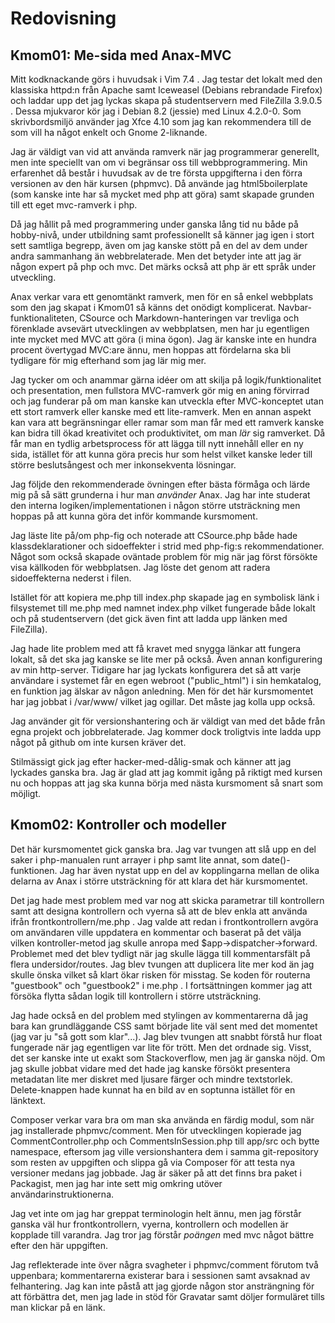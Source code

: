 
Redovisning
================================================================================

Kmom01: Me-sida med Anax-MVC
--------------------------------------------------------------------------------

Mitt kodknackande görs i huvudsak i Vim 7.4 . Jag testar det lokalt med
den klassiska httpd:n från Apache samt Iceweasel (Debians rebrandade Firefox)
och laddar upp det jag lyckas skapa på
studentservern med FileZilla 3.9.0.5 . Dessa mjukvaror kör jag i
Debian 8.2 (jessie) med Linux 4.2.0-0. Som skrivbordsmiljö använder jag
Xfce 4.10 som jag kan rekommendera till de som vill ha något enkelt och
Gnome 2-liknande.

Jag är väldigt van vid att använda ramverk när jag programmerar generellt,
men inte speciellt van om vi begränsar oss till webbprogrammering.
Min erfarenhet då består i huvudsak av de tre första uppgifterna i den förra
versionen av den här kursen (phpmvc). Då använde jag html5boilerplate (som
kanske inte har så mycket med php att göra) samt skapade grunden till ett eget
mvc-ramverk i php.

Då jag hållit på med programmering under ganska lång tid nu både på hobby-nivå,
under utbildning samt professionellt så känner jag igen i stort sett samtliga
begrepp, även om jag kanske stött på en del av dem under andra sammanhang än
webbrelaterade. Men det betyder inte att jag är någon expert på php och mvc.
Det märks också att php är ett språk under utveckling.

Anax verkar vara ett genomtänkt ramverk, men för en så enkel webbplats som
den jag skapat i Kmom01 så känns det onödigt komplicerat.
Navbar-funktionaliteten, CSource och Markdown-hanteringen var trevliga och
förenklade avsevärt utvecklingen av webbplatsen, men har
ju egentligen inte mycket med MVC att göra (i mina ögon). Jag är kanske inte
en hundra procent övertygad MVC:are ännu, men hoppas att fördelarna ska bli
tydligare för mig efterhand som jag lär mig mer.

Jag tycker om och anammar
gärna idéer om att skilja på logik/funktionalitet och presentation, men
fullstora MVC-ramverk gör mig en aning förvirrad och jag funderar på om man
kanske kan utveckla efter MVC-konceptet utan ett stort ramverk eller kanske
med ett lite-ramverk. Men en annan aspekt kan vara att begränsningar eller
ramar som man får med ett ramverk kanske kan bidra till ökad kreativitet och
produktivitet, om man _lär_ sig ramverket. Då får man en tydlig arbetsprocess
för att lägga till nytt innehåll eller en ny sida, istället för att kunna göra
precis hur som helst vilket kanske leder till större beslutsångest och mer
inkonsekventa lösningar.

Jag följde den rekommenderade övningen efter bästa förmåga och lärde mig på så
sätt grunderna i hur man _använder_ Anax. Jag har inte studerat den interna
logiken/implementationen i någon större utsträckning men hoppas på att kunna
göra det inför kommande kursmoment.

Jag läste lite på/om php-fig och noterade
att CSource.php både hade klassdeklarationer och sidoeffekter i strid med
php-fig:s rekommendationer. Något som också skapade oväntade problem för mig
när jag först försökte visa källkoden för webbplatsen. Jag löste det genom
att radera sidoeffekterna nederst i filen.

Istället för att kopiera me.php till index.php skapade jag en symbolisk länk
i filsystemet till me.php med namnet index.php vilket fungerade både lokalt
och på studentservern (det gick även fint att ladda upp länken med FileZilla).

Jag hade lite problem med att få kravet med snygga länkar att fungera lokalt,
så det ska jag kanske se lite mer på också. Även annan konfigurering av min
http-server. Tidigare har jag lyckats konfigurera det så att varje användare
i systemet får en egen webroot ("public\_html") i sin hemkatalog, en funktion
jag älskar av någon anledning. Men för det här kursmomentet har jag jobbat
i /var/www/ vilket jag ogillar. Det måste jag kolla upp också.

Jag använder git för versionshantering och är väldigt van med det både från
egna projekt och jobbrelaterade. Jag kommer dock troligtvis inte ladda upp något
på github om inte kursen kräver det.

Stilmässigt gick jag efter hacker-med-dålig-smak och känner att jag lyckades
ganska bra. Jag är glad att jag kommit igång på riktigt med kursen nu och
hoppas att jag ska kunna börja med nästa kursmoment så snart som möjligt.

Kmom02: Kontroller och modeller
--------------------------------------------------------------------------------
Det här kursmomentet gick ganska bra. Jag var tvungen att slå upp en del
saker i php-manualen runt arrayer i php samt lite annat,
som date()-funktionen. Jag har även nystat upp en del av kopplingarna mellan
de olika delarna av Anax i större utsträckning för att klara det här
kursmomentet.

Det jag hade mest problem med var nog att skicka parametrar till
kontrollern samt att designa kontrollern och vyerna så att de blev
enkla att använda ifrån frontkontrollern/me.php . Jag valde att redan
i frontkontrollern avgöra om användaren ville uppdatera en kommentar
och baserat på det välja vilken kontroller-metod jag skulle anropa med
$app->dispatcher->forward. Problemet med det blev tydligt när jag
skulle lägga till kommentarsfält på flera undersidor/routes. Jag blev
tvungen att duplicera lite mer kod än jag skulle önska vilket så klart
ökar risken för misstag. Se koden för routerna "guestbook" och "guestbook2"
i me.php . I fortsättningen kommer jag att försöka flytta sådan logik
till kontrollern i större utsträckning.

Jag hade också en del problem med stylingen av kommentarerna då jag
bara kan grundläggande CSS samt började lite väl sent med det momentet
(jag var ju "så gott som klar"...). Jag blev tvungen att snabbt förstå
hur float fungerade när jag egentligen var lite för trött. Men det ordnade
sig. Visst, det ser kanske inte ut exakt som Stackoverflow, men jag
är ganska nöjd. Om jag skulle jobbat vidare med det hade jag kanske
försökt presentera metadatan lite mer diskret med ljusare färger och
mindre textstorlek. Delete-knappen hade kunnat ha en bild av en soptunna
istället för en länktext.

Composer verkar vara bra om man ska använda en färdig modul, som när
jag installerade phpmvc/comment. Men för utvecklingen kopierade jag
CommentController.php och CommentsInSession.php till app/src och bytte
namespace, eftersom jag ville versionshantera dem i samma
git-repository som resten av uppgiften och slippa gå via Composer för att
testa nya versioner medans jag jobbade. Jag är säker på att det finns bra
paket i Packagist, men jag har inte sett mig omkring utöver
användarinstruktionerna.

Jag vet inte om jag har greppat terminologin helt ännu, men jag förstår
ganska väl hur frontkontrollern, vyerna, kontrollern och modellen är
kopplade till varandra. Jag tror jag förstår _poängen_ med mvc något
bättre efter den här uppgiften.

Jag reflekterade inte över några svagheter i phpmvc/comment förutom två
uppenbara; kommentarerna existerar bara i sessionen samt avsaknad av
felhantering. Jag kan inte påstå att jag gjorde någon stor ansträngning
för att förbättra det, men jag lade in stöd för Gravatar samt döljer formuläret
tills man klickar på en länk.

